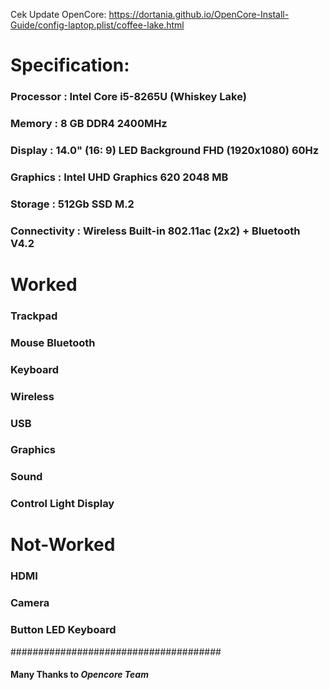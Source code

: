 Cek Update OpenCore: https://dortania.github.io/OpenCore-Install-Guide/config-laptop.plist/coffee-lake.html
# Specification:
### Processor : Intel Core i5-8265U (Whiskey Lake)
### Memory : 8 GB DDR4 2400MHz
### Display : 14.0" (16: 9) LED Background FHD (1920x1080) 60Hz 
### Graphics : Intel UHD Graphics 620 2048 MB
### Storage : 512Gb SSD M.2
### Connectivity : Wireless Built-in 802.11ac (2x2) + Bluetooth V4.2

# Worked
### Trackpad
### Mouse Bluetooth
### Keyboard
### Wireless
### USB
### Graphics
### Sound
### Control Light Display

# Not-Worked
### HDMI
### Camera
### Button LED Keyboard

######################################

#### Many Thanks to *Opencore Team*
